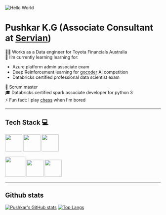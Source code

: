 ![Hello World](https://media.giphy.com/media/h408T6Y5GfmXBKW62l/giphy.gif)
# Pushkar K.G (Associate Consultant at [Servian](https://www.servian.com/)) 
👨‍💻 Works as a Data engineer for Toyota Financials Australia  
🌱 I’m currently learning learning for:  
  *  Azure platform admin associate exam
  *  Deep Reinforcement learning for [gocoder](https://www.gocoder.one/) AI competition
  *  Databricks certified professional data scientist exam  

📜 Scrum master  
🎓 Databricks certified spark associate developer for python 3  
⚡ Fun fact: I play [chess](https://lichess.org/@/dopamineaddict) when I'm bored  

---
## Tech Stack 💻  
<img src="https://upload.wikimedia.org/wikipedia/commons/thumb/c/c3/Python-logo-notext.svg/1200px-Python-logo-notext.svg.png" width="55" height="55" /> <img src="https://azure.microsoft.com/svghandler/databricks?width=600&height=315"  height="55" />
<img src="https://upload.wikimedia.org/wikipedia/commons/thumb/f/f3/Apache_Spark_logo.svg/1200px-Apache_Spark_logo.svg.png" width="55" height="55">

<img src="https://swimburger.net/media/ppnn3pcl/azure.png" width="65"> <img src="https://seeklogo.com/images/F/flask-logo-44C507ABB7-seeklogo.com.png" width="55"> <img src="https://upload.wikimedia.org/wikipedia/commons/8/87/Sql_data_base_with_logo.png" height="55">

---
## Github stats  


[![Pushkar's GitHub stats](https://github-readme-stats.vercel.app/api?username=dejokz&show_icons=true&theme=dark)](https://github.com/dejokz/github-readme-stats)
[![Top Langs](https://github-readme-stats.vercel.app/api/top-langs/?username=dejokz&langs_count=8)](https://github.com/dejokz/github-readme-stats)